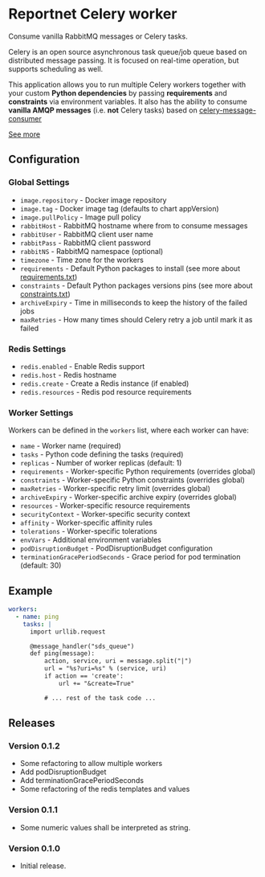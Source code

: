 # Reportnet Celery worker

Consume vanilla RabbitMQ messages or Celery tasks.

Celery is an open source asynchronous task queue/job queue based on distributed message passing. It is focused on real-time operation, but supports scheduling as well.

This application allows you to run multiple Celery workers together with your custom **Python dependencies**
by passing **requirements** and **constraints** via environment variables. It also has the ability to consume **vanilla AMQP messages** (i.e. **not** Celery tasks) based on
[celery-message-consumer](https://pypi.org/project/celery-message-consumer/)

[See more](https://github.com/eea/eea.docker.celery)

## Configuration

### Global Settings

- `image.repository` - Docker image repository
- `image.tag` - Docker image tag (defaults to chart appVersion)
- `image.pullPolicy` - Image pull policy
- `rabbitHost` - RabbitMQ hostname where from to consume messages
- `rabbitUser` - RabbitMQ client user name
- `rabbitPass` - RabbitMQ client password
- `rabbitNS` - RabbitMQ namespace (optional)
- `timezone` - Time zone for the workers
- `requirements` - Default Python packages to install (see more about [requirements.txt](https://pip.pypa.io/en/stable/user_guide/#requirements-files))
- `constraints` - Default Python packages versions pins (see more about [constraints.txt](https://pip.pypa.io/en/stable/user_guide/#constraints-files))
- `archiveExpiry` - Time in milliseconds to keep the history of the failed jobs
- `maxRetries` - How many times should Celery retry a job until mark it as failed

### Redis Settings

- `redis.enabled` - Enable Redis support
- `redis.host` - Redis hostname
- `redis.create` - Create a Redis instance (if enabled)
- `redis.resources` - Redis pod resource requirements

### Worker Settings

Workers can be defined in the `workers` list, where each worker can have:

- `name` - Worker name (required)
- `tasks` - Python code defining the tasks (required)
- `replicas` - Number of worker replicas (default: 1)
- `requirements` - Worker-specific Python requirements (overrides global)
- `constraints` - Worker-specific Python constraints (overrides global)
- `maxRetries` - Worker-specific retry limit (overrides global)
- `archiveExpiry` - Worker-specific archive expiry (overrides global)
- `resources` - Worker-specific resource requirements
- `securityContext` - Worker-specific security context
- `affinity` - Worker-specific affinity rules
- `tolerations` - Worker-specific tolerations
- `envVars` - Additional environment variables
- `podDisruptionBudget` - PodDisruptionBudget configuration
- `terminationGracePeriodSeconds` - Grace period for pod termination (default: 30)

## Example

```yaml
workers:
  - name: ping
    tasks: |
      import urllib.request

      @message_handler("sds_queue")
      def ping(message):
          action, service, uri = message.split("|")
          url = "%s?uri=%s" % (service, uri)
          if action == 'create':
              url += "&create=True"

          # ... rest of the task code ...
```

## Releases

### Version 0.1.2
- Some refactoring to allow multiple workers
- Add podDisruptionBudget
- Add terminationGracePeriodSeconds
- Some refactoring of the redis templates and values

### Version 0.1.1
- Some numeric values shall be interpreted as string.

### Version 0.1.0
- Initial release.
